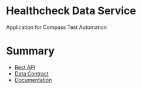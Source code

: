 # Healthcheck Data Service


Application for Compass Test Automation

# Summary
* [Rest API](RESTAPI.md)
* [Data Contract](DATACONTRACT.md)
* [Documentation](DOCUMENTATION.md)
